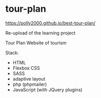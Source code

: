 # tour-plan

https://polly2000.github.io/best-tour-plan/

Re-upload of the learning project

Tour Plan
Website of tourism

Stack:
- HTML
- Flexbox CSS 
- SASS
- adaptive layout
- php (phpmailer)
- JavaScript (with JQuery plugins)
